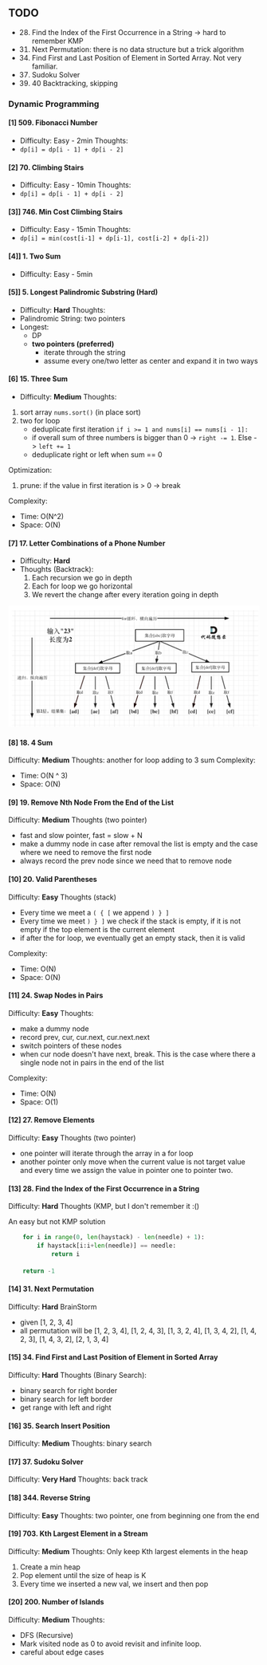 ## TODO
- 28. Find the Index of the First Occurrence in a String -> hard to remember KMP
- 31. Next Permutation: there is no data structure but a trick algorithm
- 34. Find First and Last Position of Element in Sorted Array. Not very familiar. 
- 37. Sudoku Solver
- 39. 40 Backtracking, skipping


### Dynamic Programming
#### [1] 509. Fibonacci Number
- Difficulty: Easy - 2min
Thoughts:
- `dp[i] = dp[i - 1] + dp[i - 2]`

#### [2] 70. Climbing Stairs
- Difficulty: Easy - 10min
Thoughts:
- `dp[i] = dp[i - 1] + dp[i - 2]`

#### [3]] 746. Min Cost Climbing Stairs
- Difficulty: Easy - 15min
Thoughts:
- `dp[i] = min(cost[i-1] + dp[i-1], cost[i-2] + dp[i-2])`

#### [4]] 1. Two Sum
- Difficulty: Easy - 5min

#### [5]] 5. Longest Palindromic Substring (Hard)
- Difficulty: **Hard**
Thoughts:
- Palindromic String: two pointers
- Longest:
  - DP
  - **two pointers (preferred)**
    - iterate through the string
    - assume every one/two letter as center and expand it in two ways
  
#### [6] 15. Three Sum
- Difficulty: **Medium**
Thoughts:
1. sort array `nums.sort()` (in place sort)
2. two for loop
   - deduplicate first iteration `if i >= 1 and nums[i] == nums[i - 1]:`
   - if overall sum of three numbers is bigger than 0 -> `right -= 1`. Else -> `left += 1`
   - deduplicate right or left when sum == 0

Optimization:
1. prune: if the value in first iteration is > 0 -> break

Complexity:
- Time: O(N^2)
- Space: O(N)

#### [7] 17. Letter Combinations of a Phone Number
- Difficulty: **Hard**
- Thoughts (Backtrack):
  1. Each recursion we go in depth
  2. Each for loop we go horizontal
  3. We revert the change after every iteration going in depth

![](20221029112435.png)  

#### [8] 18. 4 Sum
Difficulty: **Medium**
Thoughts: another for loop adding to 3 sum
Complexity: 
- Time: O(N ^ 3)
- Space:  O(N)

#### [9] 19. Remove Nth Node From the End of the List
Difficulty: **Medium**
Thoughts (two pointer)
- fast and slow pointer, fast = slow + N
- make a dummy node in case after removal the list is empty and the case where we need to remove the first node
- always record the prev node since we need that to remove node

#### [10] 20. Valid Parentheses
Difficulty: **Easy**
Thoughts (stack)
- Every time we meet a `( { [` we append `) } ]`
- Every time we meet `) } ]` we check if the stack is empty, if it is not empty if the top element is the current element
- if after the for loop, we eventually get an empty stack, then it is valid

Complexity: 
- Time: O(N)
- Space: O(N)

#### [11] 24. Swap Nodes in Pairs
Difficulty: **Easy**
Thoughts:
- make a dummy node
- record prev, cur, cur.next, cur.next.next
- switch pointers of these nodes
- when cur node doesn't have next, break. This is the case where there a single node not in pairs in the end of the list


Complexity: 
- Time: O(N)
- Space: O(1)

#### [12] 27. Remove Elements
Difficulty: **Easy**
Thoughts (two pointer)
- one pointer will iterate through the array in a for loop
- another pointer only move when the current value is not target value and every time we assign the value in pointer one to pointer two.

#### [13] 28. Find the Index of the First Occurrence in a String
Difficulty: **Hard**
Thoughts (KMP, but I don't remember it :()

An easy but not KMP solution
```Python
    for i in range(0, len(haystack) - len(needle) + 1):
        if haystack[i:i+len(needle)] == needle:
            return i
    
    return -1
```

#### [14] 31. Next Permutation
Difficulty: **Hard**
BrainStorm
- given [1, 2, 3, 4]
- all permutation will be 
  [1, 2, 3, 4], [1, 2, 4, 3], [1, 3, 2, 4], [1, 3, 4, 2], [1, 4, 2, 3], [1, 4, 3, 2], [2, 1, 3, 4]

#### [15] 34. Find First and Last Position of Element in Sorted Array
Difficulty: **Hard**
Thoughts (Binary Search):
- binary search for right border
- binary search for left border
- get range with left and right

#### [16] 35. Search Insert Position
Difficulty: **Medium**
Thoughts: binary search

#### [17] 37. Sudoku Solver
Difficulty: **Very Hard**
Thoughts: back track

#### [18] 344. Reverse String
Difficulty: **Easy**
Thoughts: two pointer, one from beginning one from the end

#### [19] 703. Kth Largest Element in a Stream
Difficulty: **Medium**
Thoughts: Only keep Kth largest elements in the heap
1. Create a min heap
2. Pop element until the size of heap is K
3. Every time we inserted a new val, we insert and then pop

#### [20] 200. Number of Islands
Difficulty: **Medium**
Thoughts:
- DFS (Recursive)
- Mark visited node as 0 to avoid revisit and infinite loop. 
- careful about edge cases